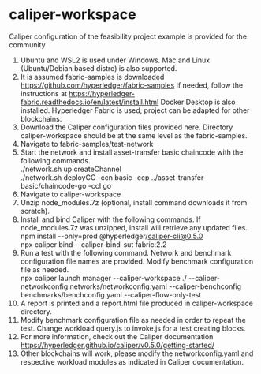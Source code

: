 # caliper-workspace
Caliper configuration of the feasibility project example is provided for the community

1. Ubuntu and WSL2 is used under Windows. Mac and Linux (Ubuntu/Debian based distro) is also supported.
2. It is assumed fabric-samples is downloaded https://github.com/hyperledger/fabric-samples If needed, follow the instructions at https://hyperledger-fabric.readthedocs.io/en/latest/install.html Docker Desktop is also installed. Hyperledger Fabric is used; project can be adapted for other blockchains.
3. Download the Caliper configuration files provided here. Directory caliper-workspace should be at the same level as the fabric-samples.
4. Navigate to fabric-samples/test-network
5. Start the network and install asset-transfer basic chaincode with the following commands.    
./network.sh up createChannel    
./network.sh deployCC -ccn basic -ccp ../asset-transfer-basic/chaincode-go -ccl go
6. Navigate to caliper-workspace
7. Unzip node_modules.7z (optional, install command downloads it from scratch).
8. Install and bind Caliper with the following commands. If node_modules.7z was unzipped, install will retrieve any updated files.    
npm install --only=prod @hyperledger/caliper-cli@0.5.0    
npx caliper bind --caliper-bind-sut fabric:2.2
9. Run a test with the following command. Network and benchmark configuration file names are provided. Modify benchmark configuration file as needed.    
npx caliper launch manager --caliper-workspace ./ --caliper-networkconfig networks/networkconfig.yaml --caliper-benchconfig benchmarks/benchconfig.yaml --caliper-flow-only-test
10. A report is printed and a report.html file produced in caliper-workspace directory.
11. Modify benchmark configuration file as needed in order to repeat the test. Change workload query.js to invoke.js for a test creating blocks.
12. For more information, check out the Caliper documentation https://hyperledger.github.io/caliper/v0.5.0/getting-started/
13. Other blockchains will work, please modify the networkconfig.yaml and respective workload modules as indicated in Caliper documentation.
